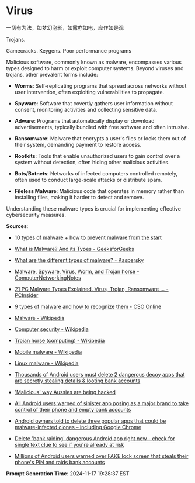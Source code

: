 # Virus
一切有为法，如梦幻泡影，如露亦如电，应作如是观

Trojans.

Gamecracks.
Keygens.
Poor performance programs


Malicious software, commonly known as malware, encompasses various types designed to harm or exploit computer systems. Beyond viruses and trojans, other prevalent forms include:

- **Worms**: Self-replicating programs that spread across networks without user intervention, often exploiting vulnerabilities to propagate. 

- **Spyware**: Software that covertly gathers user information without consent, monitoring activities and collecting sensitive data. 

- **Adware**: Programs that automatically display or download advertisements, typically bundled with free software and often intrusive. 

- **Ransomware**: Malware that encrypts a user's files or locks them out of their system, demanding payment to restore access. 

- **Rootkits**: Tools that enable unauthorized users to gain control over a system without detection, often hiding other malicious activities. 

- **Bots/Botnets**: Networks of infected computers controlled remotely, often used to conduct large-scale attacks or distribute spam. 

- **Fileless Malware**: Malicious code that operates in memory rather than installing files, making it harder to detect and remove. 

Understanding these malware types is crucial for implementing effective cybersecurity measures.

**Sources**:

- [10 types of malware + how to prevent malware from the start](https://us.norton.com/blog/malware/types-of-malware)

- [What is Malware? And its Types - GeeksforGeeks](https://www.geeksforgeeks.org/malware-and-its-types/)

- [What are the different types of malware? - Kaspersky](https://www.kaspersky.com/resource-center/threats/types-of-malware)

- [Malware, Spyware, Virus, Worm, and Trojan horse - ComputerNetworkingNotes](https://www.computernetworkingnotes.com/ccna-study-guide/malware-spyware-virus-worm-and-trojan-horse.html)

- [21 PC Malware Types Explained. Virus, Trojan, Ransomware ... - PCInsider](https://www.thepcinsider.com/computer-malware-types-explained/)

- [9 types of malware and how to recognize them - CSO Online](https://www.csoonline.com/article/548570/security-your-quick-guide-to-malware-types.html)

- [Malware - Wikipedia](https://en.wikipedia.org/wiki/Malware)

- [Computer security - Wikipedia](https://en.wikipedia.org/wiki/Computer_security)

- [Trojan horse (computing) - Wikipedia](https://en.wikipedia.org/wiki/Trojan_horse_%28computing%29)

- [Mobile malware - Wikipedia](https://en.wikipedia.org/wiki/Mobile_malware)

- [Linux malware - Wikipedia](https://en.wikipedia.org/wiki/Linux_malware)

- [Thousands of Android users must delete 2 dangerous decoy apps that are secretly stealing details & looting bank accounts](https://www.thesun.co.uk/tech/28185384/android-must-delete-apps-fake-pdf-qr-reader/)

- ['Malicious' way Aussies are being hacked](https://www.news.com.au/technology/online/hacking/plague-aussies-targeted-by-surge-in-malicious-online-attacks/news-story/ce2a73fd61d8bb4f56de2c8bdae244aa)

- [All Android users warned of sinister app posing as a major brand to take control of their phone and empty bank accounts](https://www.thesun.ie/tech/12667572/android-fake-mcafee-app-malware/)

- [Android owners told to delete three popular apps that could be malware-infected clones – including Google Chrome](https://www.thescottishsun.co.uk/tech/13595219/android-delete-apps-google-chrome-clone-steal-bank-details/)

- [Delete 'bank raiding' dangerous Android app right now - check for single text clue to see if you're already at risk](https://www.the-sun.com/tech/10987616/bank-raiding-dangerous-android-app-single-text/)

- [Millions of Android users warned over FAKE lock screen that steals their phone's PIN and raids bank accounts](https://www.thesun.ie/tech/14042466/android-users-warned-fake-lock-screen/)

**Prompt Generation Time**: 2024-11-17 19:28:37 EST 
